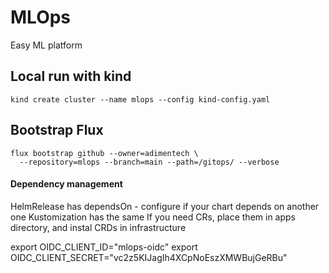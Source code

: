 # MLOps

Easy ML platform

## Local run with kind
```shell
kind create cluster --name mlops --config kind-config.yaml
```

## Bootstrap Flux
```shell
flux bootstrap github --owner=adimentech \
  --repository=mlops --branch=main --path=/gitops/ --verbose
```
#### Dependency management
HelmRelease has dependsOn - configure if your chart depends on another one
Kustomization has the same
If you need CRs, place them in apps directory, and instal CRDs in infrastructure

export OIDC_CLIENT_ID="mlops-oidc"
export OIDC_CLIENT_SECRET="vc2z5KIJagIh4XCpNoEszXMWBujGeRBu"